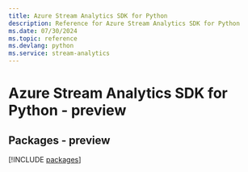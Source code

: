 ```yaml
---
title: Azure Stream Analytics SDK for Python
description: Reference for Azure Stream Analytics SDK for Python
ms.date: 07/30/2024
ms.topic: reference
ms.devlang: python
ms.service: stream-analytics
---
```

# Azure Stream Analytics SDK for Python - preview
## Packages - preview
[!INCLUDE [packages](stream-analytics-index.md)]